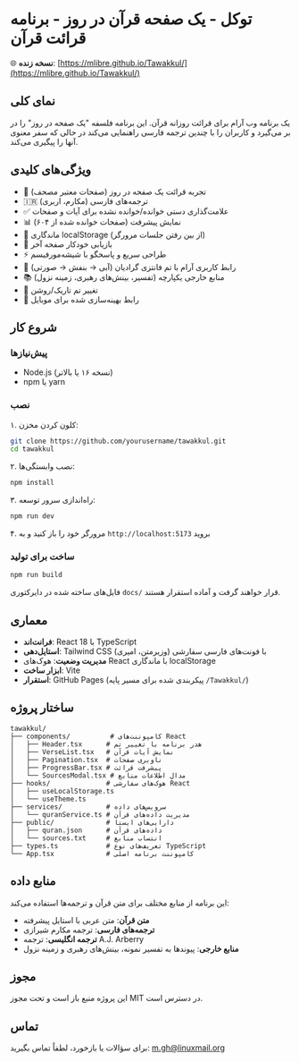 # توکل - یک صفحه قرآن در روز - برنامه قرائت قرآن

🌐 **نسخه زنده**: [https://mlibre.github.io/Tawakkul/](https://mlibre.github.io/Tawakkul/)

## نمای کلی

یک برنامه وب آرام برای قرائت روزانه قرآن. این برنامه فلسفه "یک صفحه در روز" را در بر می‌گیرد و کاربران را با چندین ترجمه فارسی راهنمایی می‌کند در حالی که سفر معنوی آنها را پیگیری می‌کند.

## ویژگی‌های کلیدی

- 📖 تجربه قرائت یک صفحه در روز (صفحات معتبر مصحف)
- 🇮🇷 ترجمه‌های فارسی (مکارم، اربری)
- ✅ علامت‌گذاری دستی خوانده/خوانده نشده برای آیات و صفحات
- 📊 نمایش پیشرفت (صفحات خوانده شده از ۶۰۴)
- 💾 ماندگاری localStorage (از بین رفتن جلسات مرورگر)
- 🔄 بازیابی خودکار صفحه آخر
- ⚡ طراحی سریع و پاسخگو با شیشه‌مورفیسم
- 🌙 رابط کاربری آرام با تم فانتزی گرادیان (آبی → بنفش → صورتی)
- 📚 منابع خارجی یکپارچه (تفسیر، بینش‌های رهبری، زمینه نزول)
- 🌙 تغییر تم تاریک/روشن
- 📱 رابط بهینه‌سازی شده برای موبایل

## شروع کار

### پیش‌نیازها

- Node.js (نسخه ۱۶ یا بالاتر)
- npm یا yarn

### نصب

۱. کلون کردن مخزن:

   ```bash
   git clone https://github.com/yourusername/tawakkul.git
   cd tawakkul
   ```

۲. نصب وابستگی‌ها:

   ```bash
   npm install
   ```

۳. راه‌اندازی سرور توسعه:

   ```bash
   npm run dev
   ```

۴. مرورگر خود را باز کنید و به `http://localhost:5173` بروید

### ساخت برای تولید

```bash
npm run build
```

فایل‌های ساخته شده در دایرکتوری `docs/` قرار خواهند گرفت و آماده استقرار هستند.

## معماری

- **فرانت‌اند**: React 18 با TypeScript
- **استایل‌دهی**: Tailwind CSS با فونت‌های فارسی سفارشی (وزیرمتن، اميری)
- **مدیریت وضعیت**: هوک‌های React با ماندگاری localStorage
- **ابزار ساخت**: Vite
- **استقرار**: GitHub Pages (پیکربندی شده برای مسیر پایه `/Tawakkul/`)

## ساختار پروژه

```
tawakkul/
├── components/          # کامپوننت‌های React
│   ├── Header.tsx      # هدر برنامه با تغییر تم
│   ├── VerseList.tsx   # نمایش آیات قرآن
│   ├── Pagination.tsx  # ناوبری صفحات
│   ├── ProgressBar.tsx # پیشرفت قرائت
│   └── SourcesModal.tsx # مدال اطلاعات منابع
├── hooks/              # هوک‌های سفارشی React
│   ├── useLocalStorage.ts
│   └── useTheme.ts
├── services/           # سرویس‌های داده
│   └── quranService.ts # مدیریت داده‌های قرآن
├── public/             # دارایی‌های ایستا
│   ├── quran.json      # داده‌های قرآن
│   └── sources.txt     # انتساب منابع
├── types.ts            # تعریف‌های نوع TypeScript
└── App.tsx             # کامپوننت برنامه اصلی
```

## منابع داده

این برنامه از منابع مختلف برای متن قرآن و ترجمه‌ها استفاده می‌کند:

- **متن قرآن**: متن عربی با استایل پیشرفته
- **ترجمه‌های فارسی**: ترجمه مکارم شیرازی
- **ترجمه انگلیسی**: ترجمه A.J. Arberry
- **منابع خارجی**: پیوندها به تفسیر نمونه، بینش‌های رهبری و زمینه نزول

## مجوز

این پروژه منبع باز است و تحت مجوز MIT در دسترس است.

## تماس

برای سؤالات یا بازخورد، لطفاً تماس بگیرید: <m.gh@linuxmail.org>
